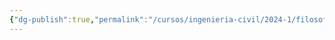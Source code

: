 ```yaml
---
{"dg-publish":true,"permalink":"/cursos/ingenieria-civil/2024-1/filosofia-para-que/unidad-ii/unidad-ii/"}
---
```


